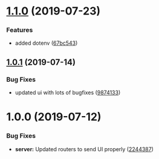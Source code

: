 # [1.1.0](https://github.com/Rooknj/prysma/compare/v1.0.1...v1.1.0) (2019-07-23)


### Features

* added dotenv ([67bc543](https://github.com/Rooknj/prysma/commit/67bc543))

## [1.0.1](https://github.com/Rooknj/prysma/compare/v1.0.0...v1.0.1) (2019-07-14)

### Bug Fixes

- updated ui with lots of bugfixes ([9874133](https://github.com/Rooknj/prysma/commit/9874133))

# 1.0.0 (2019-07-12)

### Bug Fixes

- **server:** Updated routers to send UI properly ([2244387](https://github.com/Rooknj/prysma/commit/2244387))
